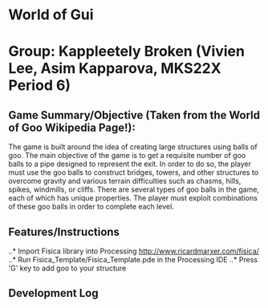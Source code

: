 # World of Gui
# Group: Kappleetely Broken (Vivien Lee, Asim Kapparova, MKS22X Period 6)


## Game Summary/Objective (Taken from the World of Goo Wikipedia Page!):
  The game is built around the idea of creating large structures using balls of goo. The main objective of the game is to get a requisite number of goo balls to a pipe designed to represent the exit. In order to do so, the player must use the goo balls to construct bridges, towers, and other structures to overcome gravity and various terrain difficulties such as chasms, hills, spikes, windmills, or cliffs. There are several types of goo balls in the game, each of which has unique properties. The player must exploit combinations of these goo balls in order to complete each level. 

## Features/Instructions
..* Import Fisica library into Processing <http://www.ricardmarxer.com/fisica/>
..* Run Fisica_Template/Fisica_Template.pde in the Processing IDE
..* Press 'G' key to add goo to your structure

## Development Log

###
